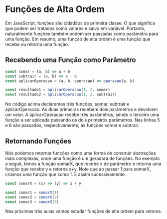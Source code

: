 # Funções de Alta Ordem

Em JavaScript, funções são cidadãos de primeira classe. O que significa que podem ser tratados como valores e salvo em variável. Portanto, naturalmente funções também podem ser passadas como parâmetro para uma função. Em resumo, uma função de alta ordem é uma função que recebe ou retorna uma função.

## Recebendo uma Função como Parâmetro

```js
const somar = (a, b) => a + b
const subtrair = (a, b) => a - b
const aplicarOperacao = (a, b, operacao) => operacao(a, b)

const resultado1 = aplicarOperacao(1, 2, somar)
const resultado2 = aplicarOperacao(1, 2, subtrair)
```

No código acima declaramos três funções, somar, subtrair e aplicarOperacao. As duas primeiras recebem dois parâmetros e devolvem um valor. A aplicarOperacao recebe três parâmetros, sendo o terceiro uma função a ser aplicada passando os dois primeiros parâmetros. Nas linhas 5 e 6 são passados, respectivamente, as funções somar e subtrair.

## Retornando Funções

Nós podemos retornar funções como uma forma de construir abstrações mais complexas, onde uma função é um geradora de funções. No exemplo a seguir, temos a função somarX, que recebe x de parâmetro e retorna uma função que recebe y e retorna x+y. Note que ao passar 1 para somarX, criamos uma função que soma 1. E assim sucessivamente.

```js
const somarX = (x) => (y) => x + y

const somar1 = somarX(1)
const somar2 = somarX(2)
const somar3 = somarX(3)
```

Nas próximas três aulas vamos estudar funções de alta ordem para vetores.
